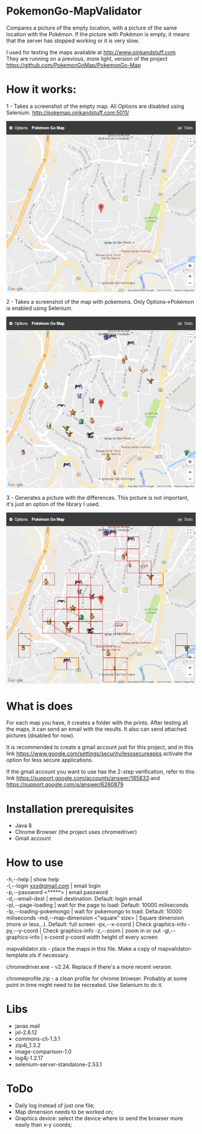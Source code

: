 # PokemonGo-MapValidator

Compares a picture of the empty location, with a picture of the same location with the Pokémon.
If the picture with Pokémon is empty, it means that the server has stopped working or it is very slow.

I used for testing the maps available at http://www.oinkandstuff.com  
They are running on a previous, more light, version of the project https://github.com/PokemonGoMap/PokemonGo-Map


# How it works:

1 - Takes a screenshot of the empty map. All Options are disabled using Selenium.
http://pokemap.oinkandstuff.com:5011/

![without Pokémon](/images/semPokemongos.png)


2 - Takes a screenshot of the map with pokemons. Only Options->Pokémon is enabled using Selenium.

![with Pokémon](/images/comPokemongos.png)


3 - Generates a picture with the differences. This picture is not important, it's just an option of the library I used.

![result](/images/vila-real.jpg)


# What is does

For each map you have, it creates a folder with the prints.
After testing all the maps, it can send an email with the results. It also can send attached pictures (disabled for now).

It is recommended to create a gmail account just for this project, and in this link
https://www.google.com/settings/security/lesssecureapps
activate the option for less secure applications.

If the gmail account you want to use has the 2-step verification, refer to this link https://support.google.com/accounts/answer/185833 and https://support.google.com/a/answer/6260879

# Installation prerequisites
 - Java 8
 - Chrome Browser (the project uses chromedriver)
 - Gmail account

# How to use
 -h,--help | show help  
 -l,--login <xxx@gmail.com> | email login  
 -p,--password <*****> | email password  
 -d,--email-dest <email> | email destination. Default: login email  
 -pl,--page-loading <value ms> | wait for the page to load: Default: 10000 miliseconds  
 -lp,--loading-pokemongo <value ms> | wait for pokemongo to load. Default: 10000 miliseconds
 -md,--map-dimension <"square" size> | Square dimension (more or less...). Default: full screen
 -px,--x-coord <position x> | Check graphics-info
 -py,--y-coord <position y> | Check graphics-info
 -z,--zoom <units or negative units> | zoom in or out
 -gi,--graphics-info | x-coord y-coord width height of every screen
 
 mapvalidator.xls - place the maps in this file. Make a copy of mapvalidator-template.xls if necessary.
 
 chromedriver.exe - v2.24. Replace if there's a more recent version.
 
 chromeprofile.zip - a clean profile for chrome browser. Probably at some point in time might need to be recreated. Use Selenium to do it.

# Libs
 - javax.mail
 - jxl-2.6.12
 - commons-cli-1.3.1
 - zip4j_1.3.2
 - image-comparison-1.0
 - log4j-1.2.17
 - selenium-server-standalone-2.53.1

# ToDo
 - Daily log instead of just one file;
 - Map dimension needs to be worked on;
 - Graphics device: select the device where to send the browser more easily than x-y coords;
